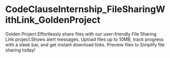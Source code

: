 # CodeClauseInternship_FileSharingWithLink_GoldenProject
Golden Project
Effortlessly share files with our user-friendly File Sharing Link project.Shows alert messages. Upload files up to 10MB, track progress with a sleek bar, and get instant download links. Preview files to Simplify file sharing today!
